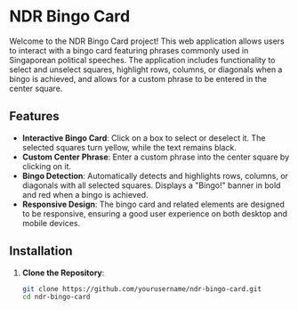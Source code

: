 # NDR Bingo Card

Welcome to the NDR Bingo Card project! This web application allows users to interact with a bingo card featuring phrases commonly used in Singaporean political speeches. The application includes functionality to select and unselect squares, highlight rows, columns, or diagonals when a bingo is achieved, and allows for a custom phrase to be entered in the center square.

## Features

- **Interactive Bingo Card**: Click on a box to select or deselect it. The selected squares turn yellow, while the text remains black.
- **Custom Center Phrase**: Enter a custom phrase into the center square by clicking on it.
- **Bingo Detection**: Automatically detects and highlights rows, columns, or diagonals with all selected squares. Displays a "Bingo!" banner in bold and red when a bingo is achieved.
- **Responsive Design**: The bingo card and related elements are designed to be responsive, ensuring a good user experience on both desktop and mobile devices.

## Installation

1. **Clone the Repository**:
   ```bash
   git clone https://github.com/yourusername/ndr-bingo-card.git
   cd ndr-bingo-card
